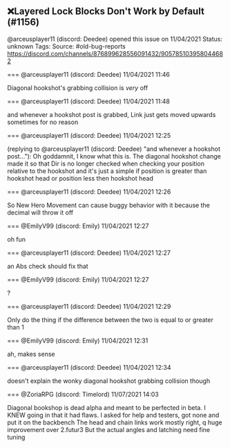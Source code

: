 ## ❌Layered Lock Blocks Don't Work by Default (#1156)
@arceusplayer11 (discord: Deedee) opened this issue on 11/04/2021
Status: unknown
Tags: 
Source: #old-bug-reports https://discord.com/channels/876899628556091432/905785103958044682


=== @arceusplayer11 (discord: Deedee) 11/04/2021 11:46

Diagonal hookshot's grabbing collision is *very* off

=== @arceusplayer11 (discord: Deedee) 11/04/2021 11:48

and whenever a hookshot post is grabbed, Link just gets moved upwards sometimes for no reason

=== @arceusplayer11 (discord: Deedee) 11/04/2021 12:25

(replying to @arceusplayer11 (discord: Deedee) "and whenever a hookshot post…"): Oh goddamnit, I know what this is. The diagonal hookshot change made it so that Dir is no longer checked when checking your position relative to the hookshot
and it's just a simple if position is greater than hookshot head or position less then hookshot head

=== @arceusplayer11 (discord: Deedee) 11/04/2021 12:26

So New Hero Movement can cause buggy behavior with it because the decimal will throw it off

=== @EmilyV99 (discord: Emily) 11/04/2021 12:27

oh fun

=== @arceusplayer11 (discord: Deedee) 11/04/2021 12:27

an Abs check should fix that

=== @EmilyV99 (discord: Emily) 11/04/2021 12:27

?

=== @arceusplayer11 (discord: Deedee) 11/04/2021 12:29

Only do the thing if the difference between the two is equal to or greater than 1

=== @EmilyV99 (discord: Emily) 11/04/2021 12:31

ah, makes sense

=== @arceusplayer11 (discord: Deedee) 11/04/2021 12:34

doesn't explain the wonky diagonal hookshot grabbing collision though

=== @ZoriaRPG (discord: Timelord) 11/07/2021 14:03

Diagonal bookshop is dead alpha and meant to be perfected in beta. I KNEW going in that it had flaws.  I asked for help and testers,  got none and put it on the backbench
The head and chain links work mostly right, q huge improvement over 2.futur3
But the actual angles and latching need fine tuning
